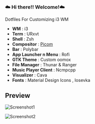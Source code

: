 ### :cloud: Hi there!! Welcome!:cloud:
Dotfiles For Customizing i3 WM

- **WM**                  : i3
- **Term**                : URxvt
- **Shell**               : Zsh
- **Compositor**          : [Picom](https://github.com/ibhagwan/picom) 
- **Bar**                 : Polybar
- **App Launcher n Menu** : Rofi
- **GTK Theme**           : Custom oomox
- **File Manager**        : Thunar & Ranger
- **Music Player Client** : Ncmpcpp
- **Visualizer**          : Cava
- **Fonts**               : Material Design Icons , Iosevka

## Preview

![Screenshot1](https://github.com/Eloysheyin/Minimalist-Dots/blob/master/shot2.png)

![Screenshot2](https://github.com/Eloysheyin/Minimalist-Dots/blob/master/shot1.png)











